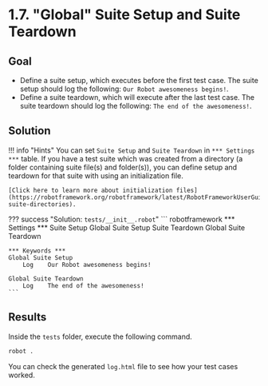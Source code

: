 # 1.7. "Global" Suite Setup and Suite Teardown

## Goal

* Define a suite setup, which executes before the first test case. The suite setup should log the following: `Our Robot awesomeness begins!`.
* Define a suite teardown, which will execute after the last test case. The suite teardown should log the following: `The end of the awesomeness!`.

## Solution

!!! info "Hints"
    You can set `Suite Setup` and `Suite Teardown` in `*** Settings ***` table. If you have a test suite which was created from a directory (a folder containing suite file(s) and folder(s)), you can define setup and teardown for that suite with using an initialization file.

    [Click here to learn more about initialization files](https://robotframework.org/robotframework/latest/RobotFrameworkUserGuide.html#test-suite-directories).

??? success "Solution: `tests/__init__.robot`"
    ``` robotframework
    *** Settings ***
    Suite Setup       Global Suite Setup
    Suite Teardown    Global Suite Teardown

    *** Keywords ***
    Global Suite Setup
        Log    Our Robot awesomeness begins!

    Global Suite Teardown
        Log    The end of the awesomeness!
    ```

## Results

Inside the `tests` folder, execute the following command.

``` bash
robot .
```

You can check the generated `log.html` file to see how your test cases worked.
